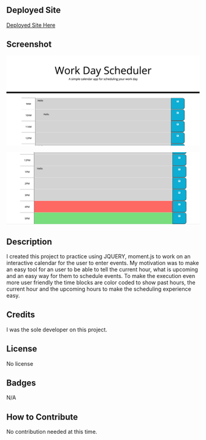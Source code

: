 # <Work Day Scheduler>

## Deployed Site
  
[Deployed Site Here](https://ereneedolan.github.io/Work-Day-Scheduler/)
  
## Screenshot

![Image Here](https://github.com/ereneedolan/Work-Day-Scheduler/blob/main/Images/Screen%20Shot%202022-10-29%20at%206.02.15%20PM.png?raw=true)

![Image Here](https://github.com/ereneedolan/Work-Day-Scheduler/blob/main/Images/Screen%20Shot%202022-10-29%20at%206.02.25%20PM.png?raw=true)


## Description

I created this project to practice using JQUERY, moment.js to work on an interactive calendar for the user to enter events. My motivation was to make an easy tool for an user to be able to tell the current hour, what is upcoming and an easy way for them to schedule events. To make the execution even more user friendly the time blocks are color coded to show past hours, the current hour and the upcoming hours to make the scheduling experience easy.


## Credits

I was the sole developer on this project.

## License

No license

## Badges

N/A

## How to Contribute

No contribution needed at this time.

